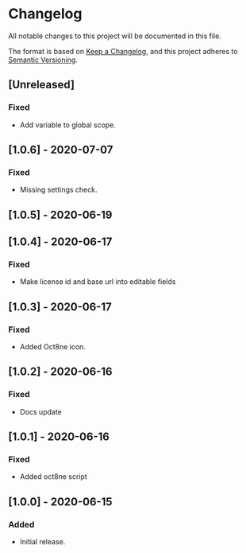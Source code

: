 # Changelog
All notable changes to this project will be documented in this file.

The format is based on [Keep a Changelog](https://keepachangelog.com/en/1.0.0/),
and this project adheres to [Semantic Versioning](https://semver.org/spec/v2.0.0.html).

## [Unreleased]

### Fixed

- Add variable to global scope.

## [1.0.6] - 2020-07-07

### Fixed

- Missing settings check.

## [1.0.5] - 2020-06-19

## [1.0.4] - 2020-06-17

### Fixed

- Make license id and base url into editable fields

## [1.0.3] - 2020-06-17

### Fixed

- Added Oct8ne icon.

## [1.0.2] - 2020-06-16

### Fixed

- Docs update

## [1.0.1] - 2020-06-16

### Fixed

- Added oct8ne script

## [1.0.0] - 2020-06-15

### Added

- Initial release.
